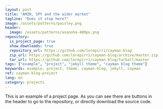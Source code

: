 ```yaml
---
layout: post
title: "AMZN, SPY and the wider market"
tagline: "Does it stop here?"
image: /assets/patterns/paisley.png
header:
  image: /assets/patterns/asanoha-400px.png
repository:
  is_project_page: true
  show_downloads: true
  repository_url: https://github.com/lorepirri/cayman-blog
  zip_url: https://github.com/lorepirri/cayman-blog/archive/master.zip
  tar_url: https://github.com/lorepirri/cayman-blog/tarball/master
tags: ["example", "project", "jekyll theme", "cayman blog theme"]
keywords: example, project, theme, cayman-blog, jekyll, cayman
ref: cayman-blog-project
lang: en
category: projects
---
```


This is an example of a project page. As you can see there are buttons in the header to go to the repository, or directly download the source code.
